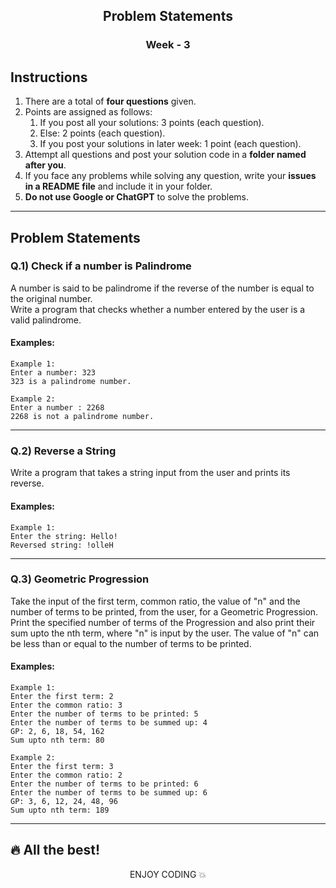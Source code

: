 <div align="center">
    <h2>Problem Statements</h2>
    <h3>Week - 3</h3>
</div>

## Instructions

1. There are a total of **four questions** given.
2. Points are assigned as follows:
    <br>
    1. If you post all your solutions: 3 points (each question).
    2. Else: 2 points (each question).
    3. If you post your solutions in later week: 1 point (each question).
3. Attempt all questions and post your solution code in a **folder named after you**.
4. If you face any problems while solving any question, write your **issues in a README file** and include it in your folder.
5. **Do not use Google or ChatGPT** to solve the problems.

---

## Problem Statements

### Q.1) Check if a number is Palindrome 
A number is said to be palindrome if the reverse of the number is equal to the original number.<br>
Write a program that checks whether a number entered by the user is a valid palindrome.

#### Examples:
```plaintext
Example 1:
Enter a number: 323
323 is a palindrome number. 
```

```plaintext
Example 2:
Enter a number : 2268
2268 is not a palindrome number.
```
---
### Q.2) Reverse a String

Write a program that takes a string input from the user and prints its reverse.

#### Examples:
```plaintext
Example 1:
Enter the string: Hello!
Reversed string: !olleH
```
---

### Q.3) Geometric Progression

Take the input of the first term, common ratio, the value of "n" and the number of terms to be printed, from the user, for a Geometric Progression.
Print the specified number of terms of the Progression and also print their sum upto the nth term, where "n" is input by the user. The value of "n" can be less than or equal to the number of terms to be printed.

#### Examples:
```plaintext
Example 1:
Enter the first term: 2
Enter the common ratio: 3
Enter the number of terms to be printed: 5
Enter the number of terms to be summed up: 4
GP: 2, 6, 18, 54, 162
Sum upto nth term: 80
```

```plaintext
Example 2:
Enter the first term: 3
Enter the common ratio: 2
Enter the number of terms to be printed: 6
Enter the number of terms to be summed up: 6
GP: 3, 6, 12, 24, 48, 96
Sum upto nth term: 189
```

---

## 🔥 All the best!

<div align="center">
    <p>ENJOY CODING 💥</p>
</div>
